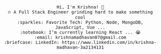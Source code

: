 <!--
**krishnamadhavan/krishnamadhavan** is a ✨ _special_ ✨ repository because its `README.md` (this file) appears on your GitHub profile.

Here are some ideas to get you started:

- 🔭 I’m currently working on ...
- 🌱 I’m currently learning ...
- 👯 I’m looking to collaborate on ...
- 🤔 I’m looking for help with ...
- 💬 Ask me about ...
- 📫 How to reach me: ...
- 😄 Pronouns: ...
- ⚡ Fun fact: ...
-->

<p align="center">
  <samp>
    Hi, I'm Krishna! 👋 <br>
    🔥 A Full Stack Engineer grinding hard to make something cool  <br>
    :sparkles: Favorite Tech: Python, Node, MongoDB, JavaScript, Vue ... <br>
    :notebook: I’m currently learning React ... 😭  <br>
    :email:	krishnamadhavan07@gmail.com <br>
    :briefcase: LinkedIn: https://www.linkedin.com/in/krishna-madhavan-3a2134131
  </samp>
</p>
